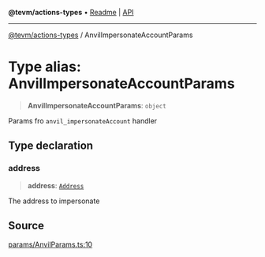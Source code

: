 **@tevm/actions-types** • [Readme](../README.md) \| [API](../globals.md)

***

[@tevm/actions-types](../README.md) / AnvilImpersonateAccountParams

# Type alias: AnvilImpersonateAccountParams

> **AnvilImpersonateAccountParams**: `object`

Params fro `anvil_impersonateAccount` handler

## Type declaration

### address

> **address**: [`Address`](Address.md)

The address to impersonate

## Source

[params/AnvilParams.ts:10](https://github.com/evmts/tevm-monorepo/blob/main/packages/actions-types/src/params/AnvilParams.ts#L10)
